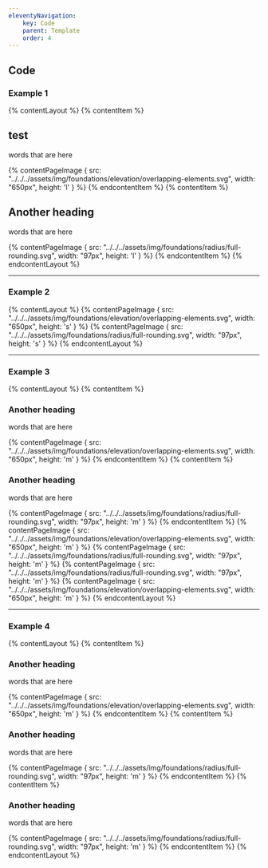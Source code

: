 ```yaml
---
eleventyNavigation:
    key: Code
    parent: Template
    order: 4
---
```


## Code

### Example 1

{% contentLayout %}
  {% contentItem %}
    <h2>test</h2>
    <p>words that are here</p>
    {% contentPageImage {
      src: "../../../assets/img/foundations/elevation/overlapping-elements.svg",
      width: "650px",
      height: 'l'
    } %}
  {% endcontentItem %}
  {% contentItem %}
    <h2>Another heading</h2>
    <p>words that are here</p>
    {% contentPageImage {
      src: "../../../assets/img/foundations/radius/full-rounding.svg",
      width: "97px",
      height: 'l'
    } %}
  {% endcontentItem %}
{% endcontentLayout %}

---

### Example 2

{% contentLayout %}
  {% contentPageImage {
    src: "../../../assets/img/foundations/elevation/overlapping-elements.svg",
    width: "650px",
    height: 's'
  } %}
  {% contentPageImage {
    src: "../../../assets/img/foundations/radius/full-rounding.svg",
    width: "97px",
    height: 's'
  } %}
{% endcontentLayout %}

---

### Example 3

{% contentLayout %}
  {% contentItem %}
    <h3>Another heading</h3>
    <p>words that are here</p>
    {% contentPageImage {
      src: "../../../assets/img/foundations/elevation/overlapping-elements.svg",
      width: "650px",
      height: 'm'
  } %}
  {% endcontentItem %}
  {% contentItem %}
    <h3>Another heading</h3>
    <p>words that are here</p>
    {% contentPageImage {
      src: "../../../assets/img/foundations/radius/full-rounding.svg",
      width: "97px",
      height: 'm'
    } %}
  {% endcontentItem %}
  {% contentPageImage {
    src: "../../../assets/img/foundations/elevation/overlapping-elements.svg",
    width: "650px",
    height: 'm'
  } %}
  {% contentPageImage {
    src: "../../../assets/img/foundations/radius/full-rounding.svg",
    width: "97px",
    height: 'm'
  } %}
  {% contentPageImage {
    src: "../../../assets/img/foundations/radius/full-rounding.svg",
    width: "97px",
    height: 'm'
  } %}
  {% contentPageImage {
    src: "../../../assets/img/foundations/elevation/overlapping-elements.svg",
    width: "650px",
    height: 'm'
  } %}
{% endcontentLayout %}

---

### Example 4

{% contentLayout %}
  {% contentItem %}
    <h3>Another heading</h3>
    <p>words that are here</p>
    {% contentPageImage {
      src: "../../../assets/img/foundations/elevation/overlapping-elements.svg",
      width: "650px",
      height: 'm'
  } %}
  {% endcontentItem %}
  {% contentItem %}
    <h3>Another heading</h3>
    <p>words that are here</p>
    {% contentPageImage {
      src: "../../../assets/img/foundations/radius/full-rounding.svg",
      width: "97px",
      height: 'm'
    } %}
  {% endcontentItem %}
  {% contentItem %}
    <h3>Another heading</h3>
    <p>words that are here</p>
    {% contentPageImage {
      src: "../../../assets/img/foundations/radius/full-rounding.svg",
      width: "97px",
      height: 'm'
    } %}
  {% endcontentItem %}
{% endcontentLayout %}

